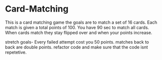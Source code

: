# Card-Matching
This is a card matching game the goals are to match a set of 16 cards. Each match is given a total  points of 100. You have 90 sec to match all cards. When cards match they stay flipped over and when your points increase. 




stretch goals- Every failed attempt cost you 50 points. matches back to back are double points. refactor code and make sure that the code isnt repetetive. 